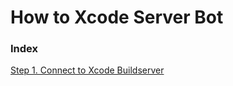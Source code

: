 # How to Xcode Server Bot

### Index
[Step 1. Connect to Xcode Buildserver](1-connect-to-buildserver.md)